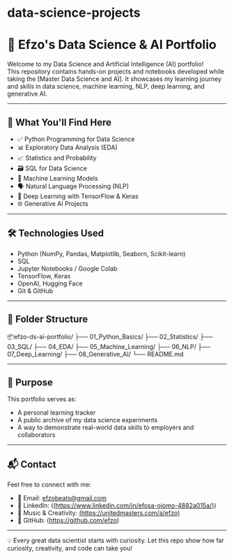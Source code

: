# data-science-projects

# 🧠 Efzo's Data Science & AI Portfolio

Welcome to my Data Science and Artificial Intelligence (AI) portfolio!  
This repository contains hands-on projects and notebooks developed while taking the [Master Data Science and AI]. It showcases my learning journey and skills in data science, machine learning, NLP, deep learning, and generative AI.

---

## 🚀 What You'll Find Here

- ✅ Python Programming for Data Science
- 📊 Exploratory Data Analysis (EDA)
- 📈 Statistics and Probability
- 🗃️ SQL for Data Science
- 🤖 Machine Learning Models
- 🗣️ Natural Language Processing (NLP)
- 🧠 Deep Learning with TensorFlow & Keras
- 🌐 Generative AI Projects

---

## 🛠 Technologies Used

- Python (NumPy, Pandas, Matplotlib, Seaborn, Scikit-learn)
- SQL
- Jupyter Notebooks / Google Colab
- TensorFlow, Keras
- OpenAI, Hugging Face
- Git & GitHub

---

## 📁 Folder Structure


📦efzo-ds-ai-portfolio/
├── 01_Python_Basics/
├── 02_Statistics/
├── 03_SQL/
├── 04_EDA/
├── 05_Machine_Learning/
├── 06_NLP/
├── 07_Deep_Learning/
├── 08_Generative_AI/
└── README.md

---

## 📌 Purpose

This portfolio serves as:
- A personal learning tracker
- A public archive of my data science experiments
- A way to demonstrate real-world data skills to employers and collaborators

---

## 📬 Contact

Feel free to connect with me:

- 📧 Email: efzobeats@gmail.com  
- 🔗 LinkedIn: ((https://www.linkedin.com/in/efosa-ojomo-4882a015a/))  
- 🎵 Music & Creativity: [(https://unitedmasters.com/a/efzo)](https://www.instagram.com/efzo/)  
- 💼 GitHub: (https://github.com/efzo)

---

 💡 Every great data scientist starts with curiosity. Let this repo show how far curiosity, creativity, and code can take you!


